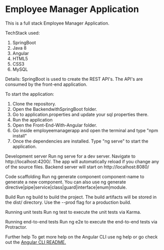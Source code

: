 # Employee Manager Application
This is a full stack Employee Manager Application.

TechStack used:
1. SpringBoot
2. Java 8
3. Angular
4. HTML5
5. CSS3
6. MySQL

Details:
SpringBoot is used to create the REST API's. The API's are consumed by the front-end application.


To start the application:
1. Clone the repository.
2. Open the BackendwithSpringBoot folder. 
3. Go to application.properties and update your sql properties there.
4. Run the application
5. Open the Front-End-With-Angular folder.
6. Go inside employeemanagerapp and open the terminal and type "npm install"
7. Once the dependencies are installed. Type "ng serve" to start the application.


Development server
Run ng serve for a dev server. Navigate to http://localhost:4200/. The app will automatically reload if you change any of the source files. Backend server will start on http://localhost:8080/

Code scaffolding
Run ng generate component component-name to generate a new component. You can also use ng generate directive|pipe|service|class|guard|interface|enum|module.

Build
Run ng build to build the project. The build artifacts will be stored in the dist/ directory. Use the --prod flag for a production build.

Running unit tests
Run ng test to execute the unit tests via Karma.

Running end-to-end tests
Run ng e2e to execute the end-to-end tests via Protractor.

Further help
To get more help on the Angular CLI use ng help or go check out the <a href="https://github.com/angular/angular-cli/blob/master/README.md">Angular CLI README.</a>

